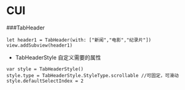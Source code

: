 # CUI
###TabHeader
```
let header1 = TabHeader(with: ["新闻","电影","纪录片"])
view.addSubview(header1)
```

* TabHeaderStyle
自定义需要的属性
```
var style = TabHeaderStyle()
style.type = TabHeaderStyle.StyleType.scrollable //可固定，可滑动
style.defaultSelectIndex = 2
```
